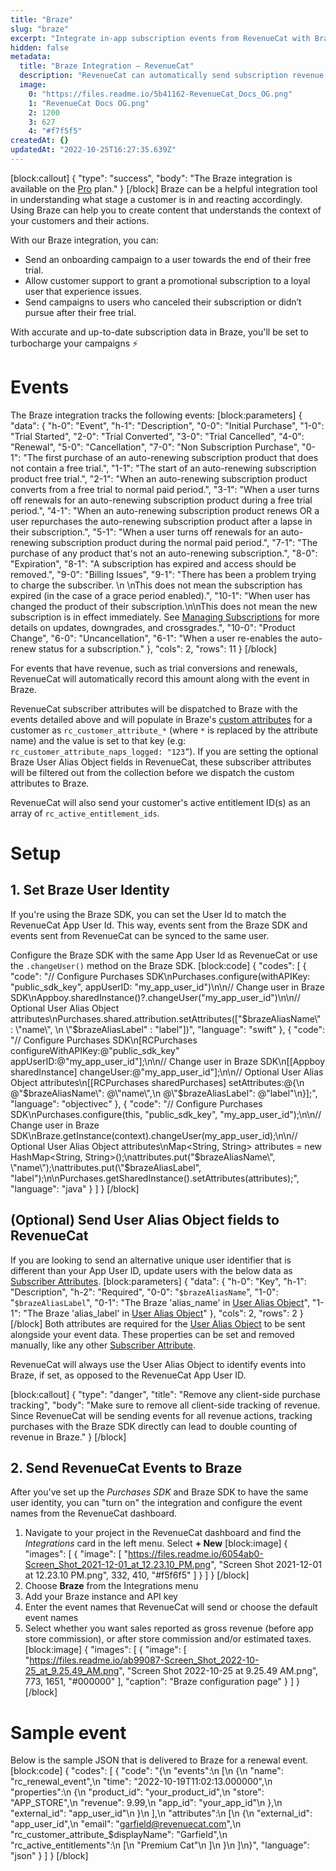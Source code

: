 ```yaml
---
title: "Braze"
slug: "braze"
excerpt: "Integrate in-app subscription events from RevenueCat with Braze"
hidden: false
metadata: 
  title: "Braze Integration – RevenueCat"
  description: "RevenueCat can automatically send subscription revenue events to Braze. This can be helpful in understanding what stage a customer is in to react accordingly. With accurate and up-to-date subscription data in Braze, you'll be set to turbocharge your campaigns."
  image: 
    0: "https://files.readme.io/5b41162-RevenueCat_Docs_OG.png"
    1: "RevenueCat Docs OG.png"
    2: 1200
    3: 627
    4: "#f7f5f5"
createdAt: {}
updatedAt: "2022-10-25T16:27:35.639Z"
---
```

[block:callout]
{
  "type": "success",
  "body": "The Braze integration is available on the [Pro](https://www.revenuecat.com/pricing) plan."
}
[/block]
Braze can be a helpful integration tool in understanding what stage a customer is in and reacting accordingly. Using Braze can help you to create content that understands the context of your customers and their actions. 

With our Braze integration, you can:
- Send an onboarding campaign to a user towards the end of their free trial.
- Allow customer support to grant a promotional subscription to a loyal user that experience issues.
- Send campaigns to users who canceled their subscription or didn’t pursue after their free trial.

With accurate and up-to-date subscription data in Braze, you'll be set to turbocharge your campaigns ⚡️

# Events

The Braze integration tracks the following events:
[block:parameters]
{
  "data": {
    "h-0": "Event",
    "h-1": "Description",
    "0-0": "Initial Purchase",
    "1-0": "Trial Started",
    "2-0": "Trial Converted",
    "3-0": "Trial Cancelled",
    "4-0": "Renewal",
    "5-0": "Cancellation",
    "7-0": "Non Subscription Purchase",
    "0-1": "The first purchase of an auto-renewing subscription product that does not contain a free trial.",
    "1-1": "The start of an auto-renewing subscription product free trial.",
    "2-1": "When an auto-renewing subscription product converts from a free trial to normal paid period.",
    "3-1": "When a user turns off renewals for an auto-renewing subscription product during a free trial period.",
    "4-1": "When an auto-renewing subscription product renews OR a user repurchases the auto-renewing subscription product after a lapse in their subscription.",
    "5-1": "When a user turns off renewals for an auto-renewing subscription product during the normal paid period.",
    "7-1": "The purchase of any product that's not an auto-renewing subscription.",
    "8-0": "Expiration",
    "8-1": "A subscription has expired and access should be removed.",
    "9-0": "Billing Issues",
    "9-1": "There has been a problem trying to charge the subscriber. \n \nThis does not mean the subscription has expired (in the case of a grace period enabled).",
    "10-1": "When user has changed the product of their subscription.\n\nThis does not mean the new subscription is in effect immediately. See [Managing Subscriptions](doc:managing-subscriptions) for more details on updates, downgrades, and crossgrades.",
    "10-0": "Product Change",
    "6-0": "Uncancellation",
    "6-1": "When a user re-enables the auto-renew status for a subscription."
  },
  "cols": 2,
  "rows": 11
}
[/block]

For events that have revenue, such as trial conversions and renewals, RevenueCat will automatically record this amount along with the event in Braze.

RevenueCat subscriber attributes will be dispatched to Braze with the events detailed above and will populate in Braze's [custom attributes](https://www.braze.com/docs/user_guide/data_and_analytics/custom_data/custom_attributes/) for a customer as `rc_customer_attribute_*` (where `*` is replaced by the attribute name) and the value is set to that key (e.g: `rc_customer_attribute_naps_logged: "123”`). If you are setting the optional Braze User Alias Object fields in RevenueCat, these subscriber attributes will be filtered out from the collection before we dispatch the custom attributes to Braze. 

RevenueCat will also send your customer's active entitlement ID(s) as an array of `rc_active_entitlement_ids`.

# Setup

## 1. Set Braze User Identity

If you're using the Braze SDK, you can set the User Id to match the RevenueCat App User Id. This way, events sent from the Braze SDK and events sent from RevenueCat can be synced to the same user.

Configure the Braze SDK with the same App User Id as RevenueCat or use the `.changeUser()` method on the Braze SDK.
[block:code]
{
  "codes": [
    {
      "code": "// Configure Purchases SDK\nPurchases.configure(withAPIKey: \"public_sdk_key\", appUserID: \"my_app_user_id\")\n\n// Change user in Braze SDK\nAppboy.sharedInstance()?.changeUser(\"my_app_user_id\")\n\n// Optional User Alias Object attributes\nPurchases.shared.attribution.setAttributes([\"$brazeAliasName\" : \"name\", \n                             \"$brazeAliasLabel\" : \"label\"])",
      "language": "swift"
    },
    {
      "code": "// Configure Purchases SDK\n[RCPurchases configureWithAPIKey:@\"public_sdk_key\" appUserID:@\"my_app_user_id\"];\n\n// Change user in Braze SDK\n[[Appboy sharedInstance] changeUser:@\"my_app_user_id\"];\n\n// Optional User Alias Object attributes\n[[RCPurchases sharedPurchases] setAttributes:@{\n    @\"$brazeAliasName\": @\"name\",\n    @\"$brazeAliasLabel\": @\"label\"\n}];",
      "language": "objectivec"
    },
    {
      "code": "// Configure Purchases SDK\nPurchases.configure(this, \"public_sdk_key\", \"my_app_user_id\");\n\n// Change user in Braze SDK\nBraze.getInstance(context).changeUser(my_app_user_id);\n\n// Optional User Alias Object attributes\nMap<String, String> attributes = new HashMap<String, String>();\nattributes.put(\"$brazeAliasName\", \"name\");\nattributes.put(\"$brazeAliasLabel\", \"label\");\n\nPurchases.getSharedInstance().setAttributes(attributes);",
      "language": "java"
    }
  ]
}
[/block]

## (Optional) Send User Alias Object fields to RevenueCat

If you are looking to send an alternative unique user identifier that is different than your App User ID, update users with the below data as [Subscriber Attributes](doc:subscriber-attributes).
[block:parameters]
{
  "data": {
    "h-0": "Key",
    "h-1": "Description",
    "h-2": "Required",
    "0-0": "`$brazeAliasName`",
    "1-0": "`$brazeAliasLabel`",
    "0-1": "The Braze 'alias_name' in [User Alias Object](https://www.braze.com/docs/api/objects_filters/user_alias_object/)",
    "1-1": "The Braze 'alias_label' in [User Alias Object](https://www.braze.com/docs/api/objects_filters/user_alias_object/)"
  },
  "cols": 2,
  "rows": 2
}
[/block]
Both attributes are required for the [User Alias Object](https://www.braze.com/docs/api/objects_filters/user_alias_object/) to be sent alongside your event data. These properties can be set and removed manually, like any other [Subscriber Attribute](doc:subscriber-attributes). 

RevenueCat will always use the User Alias Object to identify events into Braze, if set, as opposed to the RevenueCat App User ID.

[block:callout]
{
  "type": "danger",
  "title": "Remove any client-side purchase tracking",
  "body": "Make sure to remove all client-side tracking of revenue. Since RevenueCat will be sending events for all revenue actions, tracking purchases with the Braze SDK directly can lead to double counting of revenue in Braze."
}
[/block]
## 2. Send RevenueCat Events to Braze

After you've set up the *Purchases SDK* and Braze SDK to have the same user identity, you can "turn on" the integration and configure the event names from the RevenueCat dashboard.

1. Navigate to your project in the RevenueCat dashboard and find the *Integrations* card in the left menu. Select **+ New** 
[block:image]
{
  "images": [
    {
      "image": [
        "https://files.readme.io/6054ab0-Screen_Shot_2021-12-01_at_12.23.10_PM.png",
        "Screen Shot 2021-12-01 at 12.23.10 PM.png",
        332,
        410,
        "#f5f6f5"
      ]
    }
  ]
}
[/block]
2. Choose **Braze** from the Integrations menu
3. Add your Braze instance and API key
4. Enter the event names that RevenueCat will send or choose the default event names
5. Select whether you want sales reported as gross revenue (before app store commission), or after store commission and/or estimated taxes.
[block:image]
{
  "images": [
    {
      "image": [
        "https://files.readme.io/ab99087-Screen_Shot_2022-10-25_at_9.25.49_AM.png",
        "Screen Shot 2022-10-25 at 9.25.49 AM.png",
        773,
        1651,
        "#000000"
      ],
      "caption": "Braze configuration page"
    }
  ]
}
[/block]
# Sample event
Below is the sample JSON that is delivered to Braze for a renewal event.
[block:code]
{
  "codes": [
    {
      "code": "{\n    \"events\":\n    [\n        {\n            \"name\": \"rc_renewal_event\",\n            \"time\": \"2022-10-19T11:02:13.000000\",\n            \"properties\":\n            {\n                \"product_id\": \"your_product_id\",\n                \"store\": \"APP_STORE\",\n                \"revenue\": 9.99,\n                \"app_id\": \"your_app_id\"\n            },\n            \"external_id\": \"app_user_id\"\n        }\n    ],\n    \"attributes\":\n    [\n        {\n            \"external_id\": \"app_user_id\",\n            \"email\": \"garfield@revenuecat.com\",\n            \"rc_customer_attribute_$displayName\": \"Garfield\",\n            \"rc_active_entitlements\":\n            [\n                \"Premium Cat\"\n            ]\n        }\n    ]\n}",
      "language": "json"
    }
  ]
}
[/block]